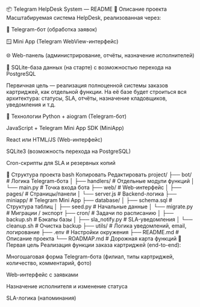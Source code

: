 📦 Telegram HelpDesk System — README
🧩 Описание проекта
Масштабируемая система HelpDesk, реализованная через:

🤖 Telegram-бот (обработка заявок)

🪟 Mini App (Telegram WebView-интерфейс)

🌐 Web-панель (администрирование, отчёты, назначение исполнителей)

💾 SQLite-база данных (на старте) с возможностью перехода на PostgreSQL

Первичная цель — реализация полноценной системы заказов картриджей, как отдельной функции. На её базе будет строиться вся архитектура: статусы, SLA, отчёты, назначение кладовщиков, уведомления и т.д.

🔧 Технологии
Python + aiogram (Telegram-бот)

JavaScript + Telegram Mini App SDK (MiniApp)

React или HTML/JS (Web-интерфейс)

SQLite3 (возможность перехода на PostgreSQL)

Cron-скрипты для SLA и резервных копий

📁 Структура проекта
bash
Копировать
Редактировать
project/
├── bot/                  # Логика Telegram-бота
│   ├── handlers/         # Отдельные модули функций
│   └── main.py           # Точка входа бота
├── web/                  # Web-интерфейс
│   ├── pages/            # Страницы/панели
│   └── server.js         # Backend-логика
├── miniapp/              # Telegram Mini App
├── database/
│   ├── schema.sql        # Структура таблиц
│   ├── seed.py           # Начальные данные
│   └── migrate.py        # Миграции / экспорт
├── cron/                 # Задачи по расписанию
│   ├── backup.sh         # Бэкапы базы
│   ├── sla_notify.py     # SLA-уведомления
│   └── cleanup.sh        # Очистка backup
├── utils/                # Логика уведомлений, email, логирование
├── .env                  # Настройки окружения
├── README.md             # Описание проекта
└── ROADMAP.md            # Дорожная карта функций
🚀 Первая цель
Реализация функции заказа картриджей (end-to-end):

Многошаговая форма Telegram-бота (филиал, типы картриджей, количество, комментарий, фото)

Web-интерфейс с заявками

Назначение исполнителя и изменение статуса

SLA-логика (напоминания)

